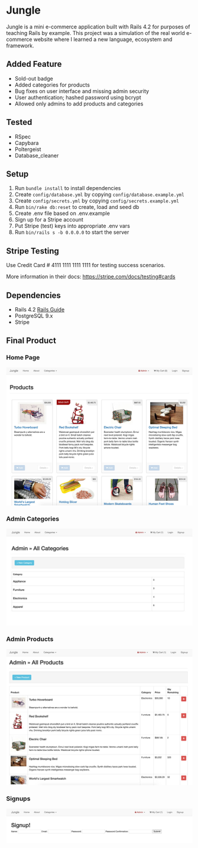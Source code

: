 # Jungle

Jungle is a mini e-commerce application built with Rails 4.2 for purposes of teaching Rails by example. This project was a simulation of the real world e-commerce website where I learned a new language, ecosystem and framework.

## Added Feature
- Sold-out badge
- Added categories for products
- Bug fixes on user interface and missing admin security
- User authentication; hashed password using bcrypt
- Allowed only admins to add products and categories

## Tested 
- RSpec
- Capybara
- Poltergeist
- Database_cleaner

## Setup

1. Run `bundle install` to install dependencies
2. Create `config/database.yml` by copying `config/database.example.yml`
3. Create `config/secrets.yml` by copying `config/secrets.example.yml`
4. Run `bin/rake db:reset` to create, load and seed db
5. Create .env file based on .env.example
6. Sign up for a Stripe account
7. Put Stripe (test) keys into appropriate .env vars
8. Run `bin/rails s -b 0.0.0.0` to start the server

## Stripe Testing

Use Credit Card # 4111 1111 1111 1111 for testing success scenarios.

More information in their docs: <https://stripe.com/docs/testing#cards>

## Dependencies

* Rails 4.2 [Rails Guide](http://guides.rubyonrails.org/v4.2/)
* PostgreSQL 9.x
* Stripe

## Final Product

### Home Page
!["screenshot of homepage"](https://github.com/oddporson/jungle-rails/blob/master/docs/jungle-homepage.jpg)

### Admin Categories
!["screenshot of admin categories"](https://github.com/oddporson/jungle-rails/blob/master/docs/admin-categories.jpg)

### Admin Products
!["screenshot of admin products"](https://github.com/oddporson/jungle-rails/blob/master/docs/admin-products.jpg)

### Signups
!["screenshot of signups"](https://github.com/oddporson/jungle-rails/blob/master/docs/signup-page.jpg)
